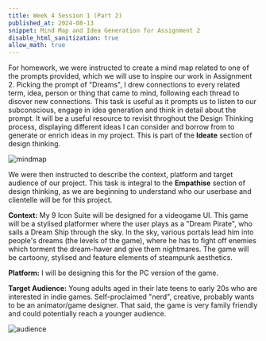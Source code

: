 ```yaml
---
title: Week 4 Session 1 (Part 2)
published_at: 2024-08-13
snippet: Mind Map and Idea Generation for Assignment 2
disable_html_sanitization: true
allow_math: true
---
```


For homework, we were instructed to create a mind map related to one of the prompts provided, which we will use to inspire our work in Assignment 2. Picking the prompt of "Dreams", I drew connections to every related term, idea, person or thing that came to mind, following each thread to disover new connections. This task is useful as it prompts us to listen to our subconscious, engage in idea generation and think in detail about the prompt. It will be a useful resource to revisit throghout the Design Thinking process, displaying different ideas I can consider and borrow from to generate or enrich ideas in my project. This is part of the **Ideate** section of design thinking.

![mindmap](/w04s1/Dream.png)

We were then instructed to describe the context, platform and target audience of our project. This task is integral to the **Empathise** section of design thinking, as we are beginning to understand who our userbase and clientelle will be for this project.

**Context:** My 9 Icon Suite will be designed for a videogame UI. This game will be a stylised platformer where the user plays as a "Dream Pirate", who sails a Dream Ship through the sky. In the sky, various portals lead him into people's dreams (the levels of the game), where he has to fight off enemies which torment the dream-haver and give them nightmares. The game will be cartoony, stylised and feature elements of steampunk aesthetics.

**Platform:** I will be designing this for the PC version of the game.

**Target Audience:** Young adults aged in their late teens to early 20s who are interested in indie games. Self-proclaimed "nerd", creative, probably wants to be an animator/game designer. That said, the game is very family friendly and could potentially reach a younger audience. 

![audience](/w04s1/typical.png)